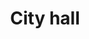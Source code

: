 ---
pid: CH105
title: City hall
location_transcription: right middle
zipcode: 
outside_phl: 
neighborhood: 
age: '15'
age_range: 13-19
instagram: 
image_file_name: CH_105.jpg
proposal_transcription: Power and unity
topic: Unity
topic_summary: '0'
type: Other No Form
keywords_other: 
credit: Mavels Murray
image_labels: 
twitter: 
facebook: 
permalink: "/monuments/ch105/"
layout: item-page
---